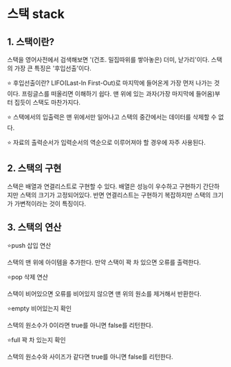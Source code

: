 # 스택 stack

## 1. 스택이란?

스택을 영어사전에서 검색해보면 '(건초. 밀집따위를 쌓아놓은) 더미, 낟가리'이다. 스택의 가장 큰 특징은 '후입선출'이다.

⭐️ 후입선출이란? LIFO(Last-In First-Out)로 마지막에 들어온게 가장 먼저 나가는 것이다. 프링글스를 떠올리면 이해하기 쉽다. 맨 위에 있는 과자(가장 마지막에 들어옴)부터 집듯이 스택도 마찬가지다.

⭐️ 스택에서의 입출력은 맨 위에서만 일어나고 스택의 중간에서는 데이터를 삭제할 수 없다.

⭐️ 자료의 출력순서가 입력순서의 역순으로 이루어져야 할 경우에 자주 사용된다.


## 2. 스택의 구현
스택은 배열과 연결리스트로 구현할 수 있다. 배열은 성능이 우수하고 구현하기 간단하지만 스택의 크기가 고정되어있다. 반면 연결리스트는 구현하기 복잡하지만 스택의 크기가 가변적이라는 것이 특징이다.


## 3. 스택의 연산

⭐️push 삽입 연산

스택의 맨 위에 아이템을 추가한다. 만약 스택이 꽉 차 있으면 오류를 출력한다.

⭐️pop 삭제 연산

스택이 비어있으면 오류를 비어있지 않으면 맨 위의 원소를 제거해서 반환한다.


⭐️empty 비어있는지 확인

스택의 원소수가 0이라면 true를 아니면 false를 리턴한다.

⭐️full 꽉 차 있는지 확인

스택의 원소수와 사이즈가 같다면 true를 아니면 false를 리턴한다.